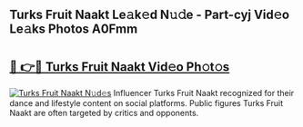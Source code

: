 ## Turks Fruit Naakt Le𝚊k𝚎d N𝚞𝚍e - Part-cyj Vid𝚎o Le𝚊ks Photos A0Fmm

# <h2><a href="http://fb8kfw.evod.top/?m=Turks+Fruit+Naakt">🔗 👉🔴 Turks Fruit Naakt Vid𝚎o Ph𝚘t𝚘s</a></h2>

[![Turks Fruit Naakt N𝚞d𝚎s](https://i.imgur.com/8V9OHl7.gif)](http://fb8kfw.evod.top/?m=Turks+Fruit+Naakt)
Influencer Turks Fruit Naakt recognized for their dance and lifestyle content on social platforms. Public figures Turks Fruit Naakt are often targeted by critics and opponents. 
